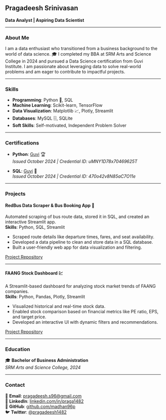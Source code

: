 ## **Pragadeesh Srinivasan**  
**Data Analyst | Aspiring Data Scientist**  

---

### **About Me**  
I am a data enthusiast who transitioned from a business background to the world of data science. 🎓 I completed my BBA at SRM Arts and Science College in 2024 and pursued a Data Science certification from Guvi Institute. I am passionate about leveraging data to solve real-world problems and am eager to contribute to impactful projects.

---

### **Skills**  
- **Programming**: Python 🐍, SQL  
- **Machine Learning**: Scikit-learn, TensorFlow  
- **Data Visualization**: Matplotlib 📈, Plotly, Streamlit  
- **Databases**: MySQL 🗄️, SQLite  
- **Soft Skills**: Self-motivated, Independent Problem Solver  

---

### **Certifications**  
- **Python**: [Guvi](https://www.guvi.in/verify-certificate?id=uMNY1D78x70469625T) 🏆  
  *Issued October 2024 | Credential ID: uMNY1D78x70469625T*  

- **SQL**: [Guvi](https://www.guvi.in/verify-certificate?id=470o42v8N85aC7O11e) 📜  
  *Issued October 2024 | Credential ID: 470o42v8N85aC7O11e*

---

### **Projects**

#### **RedBus Data Scraper & Bus Booking App** 🚌  
Automated scraping of bus route data, stored it in SQL, and created an interactive Streamlit app.  
**Skills**: Python, SQL, Streamlit  
- Scraped route details like departure times, fares, and seat availability.  
- Developed a data pipeline to clean and store data in a SQL database.  
- Built a user-friendly web app for data visualization and filtering.  

[Project Repository](https://github.com/madhan96p/Red_bus_final)

---

#### **FAANG Stock Dashboard** 💹  
A Streamlit-based dashboard for analyzing stock market trends of FAANG companies.  
**Skills**: Python, Pandas, Plotly, Streamlit  
- Visualized historical and real-time stock data.  
- Enabled stock comparison based on financial metrics like PE ratio, EPS, and target price.  
- Developed an interactive UI with dynamic filters and recommendations.  

[Project Repository](https://github.com/madhan96p/FAANG)

---

### **Education**  
🎓 **Bachelor of Business Administration**  
  *SRM Arts and Science College, 2024*

---

### **Contact**  
📧 **Email**: pragadeesh.s96@gmail.com  
🔗 **LinkedIn**: [linkedin.com/in/praga1482](https://linkedin.com/in/praga1482)  
🐙 **GitHub**: [github.com/madhan96p](https://github.com/madhan96p)  
🐦 **Twitter**: [@pragadeesh1482](https://x.com/pragadeesh1482)  
